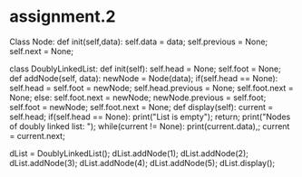 # assignment.2
Class Node:
def init(self,data):
self.data = data;
self.previous = None;
self.next = None;

class DoublyLinkedList:
def init(self):
self.head = None;
self.foot = None;
def addNode(self, data):
newNode = Node(data);
if(self.head == None):
self.head = self.foot = newNode;
self.head.previous = None;
self.foot.next = None;
else:
self.foot.next = newNode;
newNode.previous = self.foot;
self.foot = newNode;
self.foot.next = None;
def display(self):
current = self.head;
if(self.head == None):
print("List is empty");
return;
print("Nodes of doubly linked list: ");
while(current != None):
print(current.data),;
current = current.next;

dList = DoublyLinkedList();
dList.addNode(1);
dList.addNode(2);
dList.addNode(3);
dList.addNode(4);
dList.addNode(5);
dList.display();
